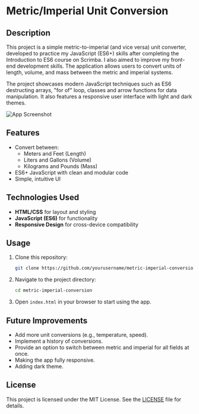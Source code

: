 # Metric/Imperial Unit Conversion

## Description
This project is a simple metric-to-imperial (and vice versa) unit converter, developed to practice my JavaScript (ES6+) skills after completing the Introduction to ES6 course on Scrimba. I also aimed to improve my front-end development skills. The application allows users to convert units of length, volume, and mass between the metric and imperial systems.

The project showcases modern JavaScript techniques such as ES6 destructing arrays, "for of" loop, classes and arrow functions for data manipulation. It also features a responsive user interface with light and dark themes.

![App Screenshot](https://github.com/user-attachments/assets/fa35d618-0a8d-4b05-918c-ffd01990c020)

## Features
- Convert between:
  - Meters and Feet (Length)
  - Liters and Gallons (Volume)
  - Kilograms and Pounds (Mass)
- ES6+ JavaScript with clean and modular code
- Simple, intuitive UI

## Technologies Used
- **HTML/CSS** for layout and styling
- **JavaScript (ES6)** for functionality
- **Responsive Design** for cross-device compatibility

## Usage
1. Clone this repository:
    ```bash
    git clone https://github.com/yourusername/metric-imperial-conversion.git
    ```
2. Navigate to the project directory:
    ```bash
    cd metric-imperial-conversion
    ```
3. Open `index.html` in your browser to start using the app.

## Future Improvements
- Add more unit conversions (e.g., temperature, speed).
- Implement a history of conversions.
- Provide an option to switch between metric and imperial for all fields at once.
- Making the app fully responsive.
- Adding dark theme.

## License
This project is licensed under the MIT License. See the [LICENSE](./LICENSE) file for details.
